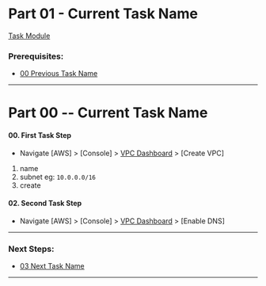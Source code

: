# Part 01 - Current Task Name
[Task Module](../task/name/)
### Prerequisites:
  + [00 Previous Task Name]
--------------------------------------------------------------------------------
# Part 00 -- Current Task Name
#### 00\. First Task Step
  + Navigate [AWS] > [Console] > [VPC Dashboard] > [Create VPC]
  1. name
  2. subnet eg: `10.0.0.0/16`
  3. create

#### 02\. Second Task Step
  + Navigate [AWS] > [Console] > [VPC Dashboard] > [Enable DNS]
---------------------------------------------------------------------------------
### Next Steps:
  + [03 Next Task Name]
--------------------------------------------------------------------------------
[00 Previous Task Name]:../manual/00_PreviousTaskName.md
[03 Next Task Name]:/manual/00_NextTaskName.md
[VPC Dashboard]:https://console.amazonaws-us-gov.com/vpc/home?region=us-gov-west-1#vpcs:sort=VpcId
